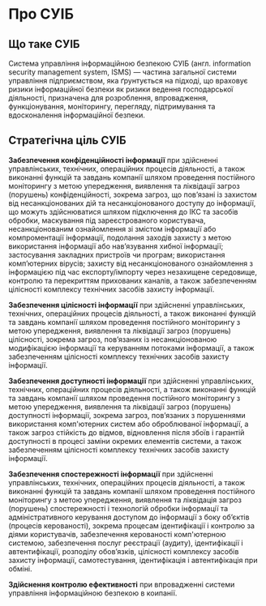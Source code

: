 # Про СУІБ

## Що таке СУІБ

Система управління інформаційною безпекою СУІБ (англ. information security management system, ISMS) — частина загальної системи управління підприємством, яка ґрунтується на підході, що враховує ризики інформаційної безпеки як ризики ведення господарської діяльності, призначена для розроблення, впровадження, функціонування, моніторингу, перегляду, підтримування та вдосконалення інформаційної безпеки.

## Стратегічна ціль СУІБ

**Забезпечення конфіденційності інформації** при здійсненні управлінських, технічних, операційних процесів діяльності, а також виконанні функцій та завдань компанії шляхом проведення постійного моніторингу з метою упередження, виявлення та ліквідації загроз (порушень) конфіденційності, зокрема загроз, що пов’язані із захистом від несанкціонованих дій та несанкціонованого доступу до інформації, що можуть здійснюватися шляхом підключення до ІКС та засобів обробки, маскування під зареєстрованого користувача, несанкціонованим ознайомлення зі змістом інформації або компроментації інформації, подолання заходів захисту з метою використання інформації або нав’язування хибної інформації; застосування закладних пристроїв чи програм; використання комп’ютерних вірусів; захисту від несанкціонованого ознайомлення з інформацією під час експорту/імпорту через незахищене середовище, контролю та перекриттям прихованих каналів, а також забезпеченням цілісності комплексу технічних засобів захисту інформації.

**Забезпечення цілісності інформації** при здійсненні управлінських, технічних, операційних процесів діяльності, а також виконанні функцій та завдань компанії шляхом проведення постійного моніторингу з метою упередження, виявлення та ліквідації загроз (порушень) цілісності, зокрема загроз, пов’язаних із несанкціонованою модифікацією інформації та керуванням потоками інформації, а також забезпеченням цілісності комплексу технічних засобів захисту інформації.

**Забезпечення доступності інформації** при здійсненні управлінських, технічних, операційних процесів діяльності, а також виконанні функцій та завдань компанії шляхом проведення постійного моніторингу з метою упередження, виявлення та ліквідації загроз (порушень) доступності інформації, зокрема загроз, пов’язаних з порушеннями використання комп'ютерних систем або оброблюваної інформації, а також загроз стійкість до відмов, відновлення після збоїв і гарантій доступності в процесі заміни окремих елементів системи, а також забезпеченням цілісності комплексу технічних засобів захисту інформації.

**Забезпечення спостережності інформації** при здійсненні управлінських, технічних, операційних процесів діяльності, а також виконанні функцій та завдань компанії шляхом проведення постійного моніторингу з метою упередження, виявлення та ліквідація загроз (порушень) спостережності і технологій обробки інформації та адміністративного керування доступом до інформації з боку об’єктів (процесів керованості), зокрема процесам ідентифікації і контролю за діями користувачів, забезпечення керованості комп'ютерною системою, забезпечення послуг реєстрації (аудиту), ідентифікації і автентифікації, розподілу обов’язків, цілісності комплексу засобів захисту інформації, самотестування, ідентифікація і автентифікація при обміні.

**Здійснення контролю ефективності** при впровадженні системи управління інформаційною безпекою в коипанії.